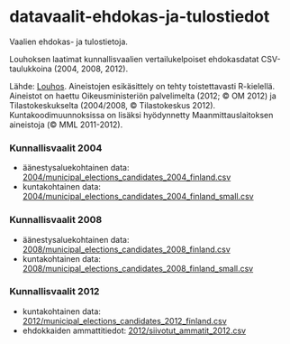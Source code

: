 datavaalit-ehdokas-ja-tulostiedot
=================================

Vaalien ehdokas- ja tulostietoja.

Louhoksen laatimat kunnallisvaalien vertailukelpoiset ehdokasdatat CSV-taulukkoina (2004, 2008, 2012).

Lähde: [Louhos](http://louhos.wordpress.com/2012/10/05/kunnallisvaalien-vertailukelpoiset-ehdokasdatat-csv-taulukkoina-2004-2008-2012/). Aineistojen esikäsittely on tehty toistettavasti R-kielellä. Aineistot on haettu Oikeusministeriön palvelimelta (2012; © OM 2012) ja Tilastokeskukselta (2004/2008, © Tilastokeskus 2012). Kuntakoodimuunnoksissa on lisäksi hyödynnetty Maanmittauslaitoksen aineistoja (© MML 2011-2012). 


### Kunnallisvaalit 2004

* äänestysaluekohtainen data: [2004/municipal_elections_candidates_2004_finland.csv](https://github.com/avoindata/datavaalit-ehdokas-ja-tulostiedot/blob/master/2004/municipal_elections_candidates_2004_finland.csv?raw=true)
* kuntakohtainen data: [2004/municipal_elections_candidates_2004_finland_small.csv](https://github.com/avoindata/datavaalit-ehdokas-ja-tulostiedot/blob/master/2004/municipal_elections_candidates_2004_finland_small.csv?raw=true)

### Kunnallisvaalit 2008

* äänestysaluekohtainen data: [2008/municipal_elections_candidates_2008_finland.csv](https://github.com/avoindata/datavaalit-ehdokas-ja-tulostiedot/blob/master/2008/municipal_elections_candidates_2008_finland.csv?raw=true)
* kuntakohtainen data: [2008/municipal_elections_candidates_2008_finland_small.csv](https://github.com/avoindata/datavaalit-ehdokas-ja-tulostiedot/blob/master/2008/municipal_elections_candidates_2008_finland_small.csv?raw=true)


### Kunnallisvaalit 2012

* kuntakohtainen data: [2012/municipal_elections_candidates_2012_finland.csv](https://github.com/avoindata/datavaalit-ehdokas-ja-tulostiedot/blob/master/2012/municipal_elections_candidates_2012_finland.csv?raw=true)
* ehdokkaiden ammattitiedot: [2012/siivotut_ammatit_2012.csv](https://github.com/avoindata/datavaalit-ehdokas-ja-tulostiedot/blob/master/2012/siivotut_ammatit_2012.csv?raw=true)

